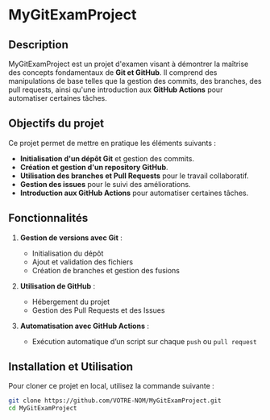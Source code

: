 # MyGitExamProject

## Description  
MyGitExamProject est un projet d'examen visant à démontrer la maîtrise des concepts fondamentaux de **Git et GitHub**. Il comprend des manipulations de base telles que la gestion des commits, des branches, des pull requests, ainsi qu'une introduction aux **GitHub Actions** pour automatiser certaines tâches.

## Objectifs du projet  
Ce projet permet de mettre en pratique les éléments suivants :  
- **Initialisation d'un dépôt Git** et gestion des commits.  
- **Création et gestion d'un repository GitHub**.  
- **Utilisation des branches et Pull Requests** pour le travail collaboratif.  
- **Gestion des issues** pour le suivi des améliorations.  
- **Introduction aux GitHub Actions** pour automatiser certaines tâches.


## Fonctionnalités  
1. **Gestion de versions avec Git** :  
   - Initialisation du dépôt  
   - Ajout et validation des fichiers  
   - Création de branches et gestion des fusions  

2. **Utilisation de GitHub** :  
   - Hébergement du projet  
   - Gestion des Pull Requests et des Issues  

3. **Automatisation avec GitHub Actions** :  
   - Exécution automatique d’un script sur chaque `push` ou `pull request`  

## Installation et Utilisation  
Pour cloner ce projet en local, utilisez la commande suivante :  
```sh
git clone https://github.com/VOTRE-NOM/MyGitExamProject.git
cd MyGitExamProject
